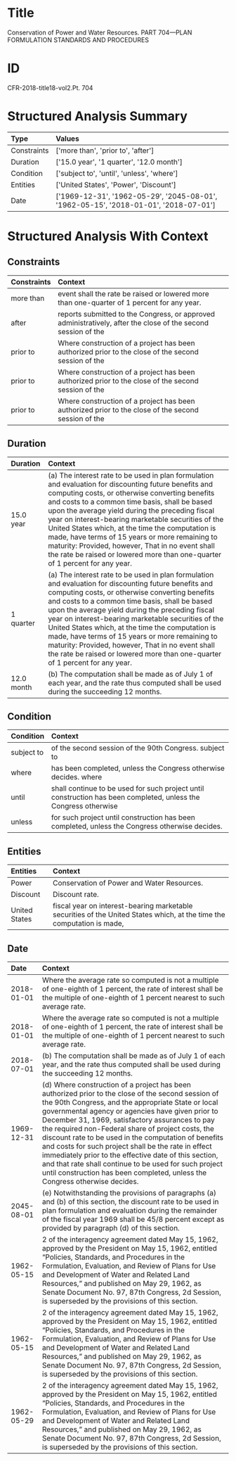 # Title

 Conservation of Power and Water Resources. PART 704—PLAN FORMULATION STANDARDS AND PROCEDURES


# ID

 CFR-2018-title18-vol2.Pt. 704


# Structured Analysis Summary

| Type        | Values                                                                               |
|:------------|:-------------------------------------------------------------------------------------|
| Constraints | ['more than', 'prior to', 'after']                                                   |
| Duration    | ['15.0 year', '1 quarter', '12.0 month']                                             |
| Condition   | ['subject to', 'until', 'unless', 'where']                                           |
| Entities    | ['United States', 'Power', 'Discount']                                               |
| Date        | ['1969-12-31', '1962-05-29', '2045-08-01', '1962-05-15', '2018-01-01', '2018-07-01'] |


# Structured Analysis With Context

 


## Constraints

| Constraints   | Context                                                                                                       |
|:--------------|:--------------------------------------------------------------------------------------------------------------|
| more than     | event shall the rate be raised or lowered more than  one-quarter of 1 percent for any year.                   |
| after         | reports submitted to the Congress, or approved administratively, after the close of the second session of the |
| prior to      | Where construction of a project has been authorized prior to the close of the second session of the           |
| prior to      | Where construction of a project has been authorized prior to the close of the second session of the           |
| prior to      | Where construction of a project has been authorized prior to the close of the second session of the           |


## Duration

| Duration   | Context                                                                                                                                                                                                                                                                                                                                                                                                                                                                                                                                                      |
|:-----------|:-------------------------------------------------------------------------------------------------------------------------------------------------------------------------------------------------------------------------------------------------------------------------------------------------------------------------------------------------------------------------------------------------------------------------------------------------------------------------------------------------------------------------------------------------------------|
| 15.0 year  | (a) The interest rate to be used in plan formulation and evaluation for discounting future benefits and computing costs, or otherwise converting benefits and costs to a common time basis, shall be based upon the average yield during the preceding fiscal year on interest-bearing marketable securities of the United States which, at the time the computation is made, have terms of 15 years or more remaining to maturity: Provided, however, That in no event shall the rate be raised or lowered more than one-quarter of 1 percent for any year. |
| 1 quarter  | (a) The interest rate to be used in plan formulation and evaluation for discounting future benefits and computing costs, or otherwise converting benefits and costs to a common time basis, shall be based upon the average yield during the preceding fiscal year on interest-bearing marketable securities of the United States which, at the time the computation is made, have terms of 15 years or more remaining to maturity: Provided, however, That in no event shall the rate be raised or lowered more than one-quarter of 1 percent for any year. |
| 12.0 month | (b) The computation shall be made as of July 1 of each year, and the rate thus computed shall be used during the succeeding 12 months.                                                                                                                                                                                                                                                                                                                                                                                                                       |


## Condition

| Condition   | Context                                                                                                         |
|:------------|:----------------------------------------------------------------------------------------------------------------|
| subject to  | of the second session of the 90th Congress. subject to                                                          |
| where       | has been completed, unless the Congress otherwise decides. where                                                |
| until       | shall continue to be used for such project until construction has been completed, unless the Congress otherwise |
| unless      | for such project until construction has been completed, unless  the Congress otherwise decides.                 |


## Entities

| Entities      | Context                                                                                                                |
|:--------------|:-----------------------------------------------------------------------------------------------------------------------|
| Power         | Conservation of  Power  and Water Resources.                                                                           |
| Discount      | Discount  rate.                                                                                                        |
| United States | fiscal year on interest-bearing marketable securities of the United States which, at the time the computation is made, |


## Date

| Date       | Context                                                                                                                                                                                                                                                                                                                                                                                                                                                                                                                                                                                                                             |
|:-----------|:------------------------------------------------------------------------------------------------------------------------------------------------------------------------------------------------------------------------------------------------------------------------------------------------------------------------------------------------------------------------------------------------------------------------------------------------------------------------------------------------------------------------------------------------------------------------------------------------------------------------------------|
| 2018-01-01 | Where the average rate so computed is not a multiple of one-eighth of 1 percent, the rate of interest shall be the multiple of one-eighth of 1 percent nearest to such average rate.                                                                                                                                                                                                                                                                                                                                                                                                                                                |
| 2018-01-01 | Where the average rate so computed is not a multiple of one-eighth of 1 percent, the rate of interest shall be the multiple of one-eighth of 1 percent nearest to such average rate.                                                                                                                                                                                                                                                                                                                                                                                                                                                |
| 2018-07-01 | (b) The computation shall be made as of July 1 of each year, and the rate thus computed shall be used during the succeeding 12 months.                                                                                                                                                                                                                                                                                                                                                                                                                                                                                              |
| 1969-12-31 | (d) Where construction of a project has been authorized prior to the close of the second session of the 90th Congress, and the appropriate State or local governmental agency or agencies have given prior to December 31, 1969, satisfactory assurances to pay the required non-Federal share of project costs, the discount rate to be used in the computation of benefits and costs for such project shall be the rate in effect immediately prior to the effective date of this section, and that rate shall continue to be used for such project until construction has been completed, unless the Congress otherwise decides. |
| 2045-08-01 | (e) Notwithstanding the provisions of paragraphs (a) and (b) of this section, the discount rate to be used in plan formulation and evaluation during the remainder of the fiscal year 1969 shall be 45/8 percent except as provided by paragraph (d) of this section.                                                                                                                                                                                                                                                                                                                                                               |
| 1962-05-15 | 2 of the interagency agreement dated May 15, 1962, approved by the President on May 15, 1962, entitled &#8220;Policies, Standards, and Procedures in the Formulation, Evaluation, and Review of Plans for Use and Development of Water and Related Land Resources,&#8221; and published on May 29, 1962, as Senate Document No. 97, 87th Congress, 2d Session, is superseded by the provisions of this section.                                                                                                                                                                                                                     |
| 1962-05-15 | 2 of the interagency agreement dated May 15, 1962, approved by the President on May 15, 1962, entitled &#8220;Policies, Standards, and Procedures in the Formulation, Evaluation, and Review of Plans for Use and Development of Water and Related Land Resources,&#8221; and published on May 29, 1962, as Senate Document No. 97, 87th Congress, 2d Session, is superseded by the provisions of this section.                                                                                                                                                                                                                     |
| 1962-05-29 | 2 of the interagency agreement dated May 15, 1962, approved by the President on May 15, 1962, entitled &#8220;Policies, Standards, and Procedures in the Formulation, Evaluation, and Review of Plans for Use and Development of Water and Related Land Resources,&#8221; and published on May 29, 1962, as Senate Document No. 97, 87th Congress, 2d Session, is superseded by the provisions of this section.                                                                                                                                                                                                                     |


